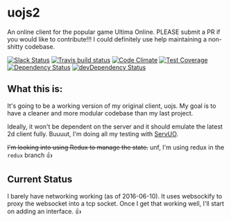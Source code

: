 # uojs2

An online client for the popular game Ultima Online. PLEASE submit a PR if you would like to contribute!!! I could definitely use help maintaining a non-shitty codebase.

[![Slack Status](http://kevinhikaruevans.com:3000/badge.svg)](http://kevinhikaruevans.com:3000/)
[![Travis build status](http://img.shields.io/travis/kevinhikaruevans/uojs2.svg?style=flat)](https://travis-ci.org/kevinhikaruevans/uojs2)
[![Code Climate](https://codeclimate.com/github/kevinhikaruevans/uojs2/badges/gpa.svg)](https://codeclimate.com/github/kevinhikaruevans/uojs2)
[![Test Coverage](https://codeclimate.com/github/kevinhikaruevans/uojs2/badges/coverage.svg)](https://codeclimate.com/github/kevinhikaruevans/uojs2)
[![Dependency Status](https://david-dm.org/kevinhikaruevans/uojs2.svg)](https://david-dm.org/kevinhikaruevans/uojs2)
[![devDependency Status](https://david-dm.org/kevinhikaruevans/uojs2/dev-status.svg)](https://david-dm.org/kevinhikaruevans/uojs2#info=devDependencies)

## What this is:

It's going to be a working version of my original client, uojs. My goal is to have a cleaner and more modular codebase than my last project. 

Ideally, it won't be dependent on the server and it should emulate the latest 2d client fully. Buuuut, I'm doing all my testing with [ServUO](https://github.com/ServUO/ServUO).

~~I'm looking into using Redux to manage the state.~~ unf, I'm using redux in the `redux` branch :+1:

## Current Status

I barely have networking working (as of 2016-06-10). It uses websockify to proxy the websocket into a tcp socket. Once I get that working well, I'll start on adding an interface. :+1:
